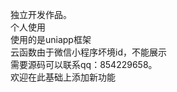 独立开发作品。<br>
个人使用<br>
使用的是uniapp框架<br>
云函数由于微信小程序坏境id，不能展示<br>
需要源码可以联系qq：854229658。<br>
欢迎在此基础上添加新功能<br>
